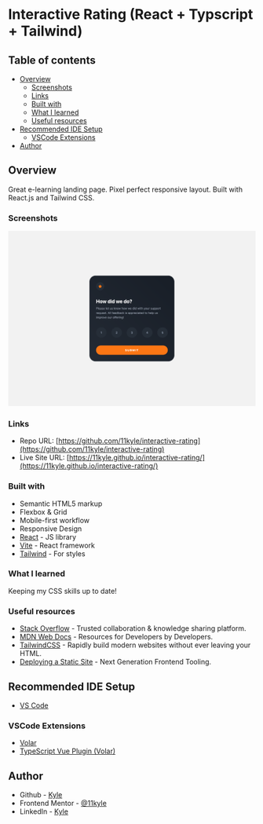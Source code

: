 # Interactive Rating (React + Typscript + Tailwind)

## Table of contents

- [Overview](#overview)
  - [Screenshots](#screenshots)
  - [Links](#links)
  - [Built with](#built-with)
  - [What I learned](#what-i-learned)
  - [Useful resources](#useful-resources)
- [Recommended IDE Setup](#recommended-ide-setup)
  - [VSCode Extensions](#vscode-extensions)
- [Author](#author)

## Overview
Great e-learning landing page. Pixel perfect responsive layout. Built with React.js and Tailwind CSS.

### Screenshots

![](./interactive-rating_desktop.png)

### Links

- Repo URL: [https://github.com/11kyle/interactive-rating](https://github.com/11kyle/interactive-rating)
- Live Site URL: [https://11kyle.github.io/interactive-rating/](https://11kyle.github.io/interactive-rating/)

### Built with

- Semantic HTML5 markup
- Flexbox & Grid
- Mobile-first workflow
- Responsive Design
- [React](https://react.dev/) - JS library
- [Vite](https://vitejs.dev/) - React framework
- [Tailwind](https://tailwindcss.com/) - For styles

### What I learned

Keeping my CSS skills up to date!

### Useful resources

- [Stack Overflow](https://stackoverflow.com/) - Trusted collaboration & knowledge sharing platform.
- [MDN Web Docs](https://developer.mozilla.org/en-US/) - Resources for Developers by Developers.
- [TailwindCSS](https://tailwindcss.com/) - Rapidly build modern websites without ever leaving your HTML.
- [Deploying a Static Site](https://vitejs.dev/guide/static-deploy.html) - Next Generation Frontend Tooling.

## Recommended IDE Setup

- [VS Code](https://code.visualstudio.com/) 

### VSCode Extensions

- [Volar](https://marketplace.visualstudio.com/items?itemName=Vue.volar)
- [TypeScript Vue Plugin (Volar)](https://marketplace.visualstudio.com/items?itemName=Vue.vscode-typescript-vue-plugin)

## Author

- Github - [Kyle](https://github.com/11kyle)
- Frontend Mentor - [@11kyle](https://www.frontendmentor.io/profile/11kyle)
- LinkedIn - [Kyle](https://www.linkedin.com/in/kylejohnsondeveloper/)